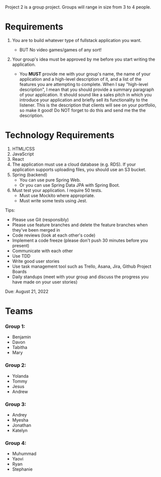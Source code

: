 Project 2 is a group project. Groups will range in size from 3 to 4 people.

Requirements
============

1) You are to build whatever type of fullstack application you want.
	* BUT No video games/games of any sort!

2) Your group's idea must be approved by me before you start writing the application.
	* You **MUST** provide me with your group's name, the name of your application and a high-level description of it, and a list of the features you are
	  attempting to complete. When I say "high-level description", I mean that you should provide a summary paragraph of your application. It should
	  sound like a sales pitch in which you introduce your application and briefly sell its functionality to the listener. This is the description that
	  clients will see on your portfolio, so make it good! Do NOT forget to do this and send me the the description.

Technology Requirements
=======================

1) HTML/CSS
2) JavaScript
3) React
4) The application must use a cloud database (e.g. RDS). If your application supports uploading files, you should use an S3 bucket.
5) Spring (backend)
	* You can use pure Spring Web.
	* Or you can use Spring Data JPA with Spring Boot.
6) Must test your application. I require 50 tests.
	* Must use Mockito where appropriate.
	* Must write some tests using Jest.

Tips:

- Please use Git (responsibly)
- Please use feature branches and delete the feature branches when they've been merged in
- Code reviews (look at each other's code)
- Implement a code freeze (please don't push 30 minutes before you present)
- Communicate with each other
- Use TDD
- Write good user stories
- Use task management tool such as Trello, Asana, Jira, Github Project Boards
- Daily standups (meet with your group and discuss the progress you have made on your user stories)

Due: August 21, 2022

Teams
=====

### Group 1:

- Benjamin
- Davon
- Tabitha
- Mary

### Group 2:

- Yolanda
- Tommy
- Jesus
- Andrew

### Group 3:

- Andrey
- Myesha
- Jonathan
- Katelyn

### Group 4:

- Muhummad
- Yaovi
- Ryan
- Stephanie